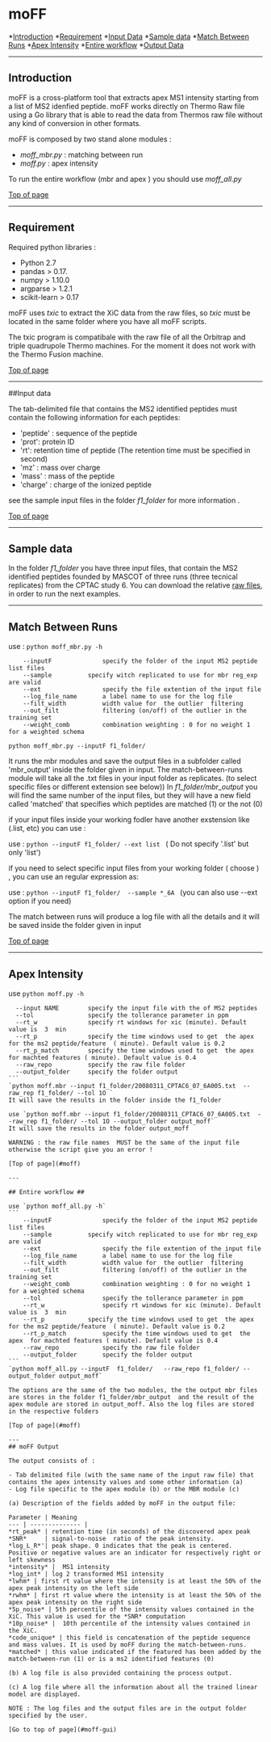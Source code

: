 # moFF #


*[Introduction](#introduction)
*[Requirement](#requirement)
*[Input Data](#input-data)
*[Sample data](#sample-data)
*[Match Between Runs](#match-between-runs)
*[Apex Intensity](#apex-intensity)
*[Entire workflow](#entire-workflow)
*[Output Data](#output-data)

---

## Introduction ##

moFF is a cross-platform  tool that extracts apex MS1 intensity  starting from a list of MS2 idenfied peptide.
moFF works directly  on Thermo Raw file using a Go library that is able to read the data from Thermos raw file without any kind of conversion in other formats.

moFF is composed by two stand alone modules :
- *moff_mbr.py* :  matching between run
- *moff.py* :  apex intensity

To run  the entire workflow (mbr and apex ) you should  use  *moff_all.py*

[Top of page](#moff)

----

## Requirement ##

Required python libraries :
- Python 2.7
- pandas  > 0.17.
- numpy > 1.10.0
- argparse > 1.2.1 
- scikit-learn > 0.17

moFF uses *txic* to extract the XiC data from the raw files, so  *txic*  must be located in the same folder where you have all moFF scripts.

The txic program is compatibale with  the raw file of all the Orbitrap and triple quadrupole Thermo machines. 
For the moment it does not work with the Thermo Fusion machine.

[Top of page](#moff)

---


##Input data 


The tab-delimited file that contains the MS2 identified peptides must contain the following information for each peptides:
  - 'peptide' : sequence of the peptide
  - 'prot': protein ID 
  - 'rt': retention time of peptide   (The retention time must be specified in second)
  - 'mz' : mass over charge
  - 'mass' : mass of the peptide
  - 'charge' : charge of the ionized peptide

see the sample input files in the folder *f1_folder* for more information .

[Top of page](#moff)

---

## Sample data  ##

In the folder *f1_folder* you have three input files, that contain the MS2 identified  peptides founded by MASCOT of three runs (three tecnical replicates) from  the CPTAC study 6. 
You can download the relative [raw files]( https://goo.gl/ukbpCI), in order to run the next examples.

---

## Match Between Runs ##

use :  `python moff_mbr.py -h`
```
	--inputF              specify the folder of the input MS2 peptide list files
  	--sample	      specify witch replicated to use for mbr reg_exp are valid
  	--ext                 specify the file extention of the input file
  	--log_file_name       a label name to use for the log file
  	--filt_width          width value for  the outlier  filtering 
  	--out_filt            filtering (on/off) of the outlier in the training set
  	--weight_comb         combination weighting : 0 for no weight 1 for a weighted schema
```

`python moff_mbr.py --inputF f1_folder/` 

It runs the mbr modules and save the output files in a subfolder  called 'mbr_output' inside the folder given in input.
The match-between-runs module will take all the .txt files in your input folder as replicates. (to select specific files or different extension see below))
In *f1_folder/mbr_output* you will find the same number of the input files, but they will have a new field called 'matched' that specifies which peptides are matched  (1) or the not (0)

if your input files inside your working fodler have another exstension like (.list, etc) you can use :

use : `python --inputF f1_folder/ --ext list ` ( Do not specify '.list' but only 'list')

if you need to select specific input files from your working folder  ( choose  ) , you can use an regular expression as:

use : `python --inputF f1_folder/  --sample *_6A ` (you can also use --ext option if you need)

The match between runs will produce a log file  with all the details and it will be  saved inside the folder given in input

[Top of page](#moff)

---

## Apex Intensity ##

use  `python moff.py -h`
````
  --input NAME        specify the input file with the of MS2 peptides
  --tol               specify the tollerance parameter in ppm
  --rt_w              specify rt windows for xic (minute). Default value is  3  min
  --rt_p     	      specify the time windows used to get  the apex  for the ms2 peptide/feature  ( minute). Default value is 0.2
  --rt_p_match 	      specify the time windows used to get  the apex  for machted features ( minute). Default value is 0.4
  --raw_repo          specify the raw file folder
  --output_folder     specify the folder output
```
`python moff.mbr --input f1_folder/20080311_CPTAC6_07_6A005.txt  --raw_rep f1_folder/ --tol 1O ` 
It will save the results in the folder inside the f1_folder

use `python moff.mbr --input f1_folder/20080311_CPTAC6_07_6A005.txt  --raw_rep f1_folder/ --tol 1O --output_folder output_moff`
It will save the results in the folder output_moff

WARNING : the raw file names  MUST be the same of the input file otherwise the script give you an error !

[Top of page](#moff)

---

## Entire workflow ##

use `python moff_all.py -h`
```
	--inputF              specify the folder of the input MS2 peptide list files
  	--sample	      specify witch replicated to use for mbr reg_exp are valid
  	--ext                 specify the file extention of the input file
  	--log_file_name       a label name to use for the log file
  	--filt_width          width value for  the outlier  filtering 
  	--out_filt            filtering (on/off) of the outlier in the training set
  	--weight_comb         combination weighting : 0 for no weight 1 for a weighted schema
  	--tol         	      specify the tollerance parameter in ppm
  	--rt_w                specify rt windows for xic (minute). Default value is  3  min
  	--rt_p     	      specify the time windows used to get  the apex  for the ms2 peptide/feature  ( minute). Default value is 0.2
  	--rt_p_match 	      specify the time windows used to get  the apex  for machted features ( minute). Default value is 0.4
  	--raw_repo            specify the raw file folder
  	--output_folder       specify the folder output
```
`python moff_all.py --inputF  f1_folder/   --raw_repo f1_folder/ --output_folder output_moff`

The options are the same of the two modules, the the output mbr files are stores in the folder f1_folder/mbr_output  and the result of the apex module are stored in output_moff. Also the log files are stored in the respective folders

[Top of page](#moff)

---
## moFF Output

The output consists of : 

- Tab delimited file (with the same name of the input raw file) that contains the apex intensity values and some other information (a)
- Log file specific to the apex module (b) or the MBR module (c)

(a) Description of the fields added by moFF in the output file:

Parameter | Meaning
--- | -------------- | 
*rt_peak* | retention time (in seconds) of the discovered apex peak
*SNR*     | signal-to-noise  ratio of the peak intensity.
*log_L_R*'| peak shape. 0 indicates that the peak is centered. Positive or negative values are an indicator for respectively right or left skewness 
*intensity* |  MS1 intensity
*log_int* | log 2 transformed MS1 intensity 
*lwhm* | first rt value where the intensity is at least the 50% of the apex peak intensity on the left side
*rwhm* | first rt value where the intensity is at least the 50% of the apex peak intensity on the right side
*5p_noise* | 5th percentile of the intensity values contained in the XiC. This value is used for the *SNR* computation
*10p_noise* |  10th percentile of the intensity values contained in the XiC.
*code_unique* | this field is concatenation of the peptide sequence and mass values. It is used by moFF during the match-between-runs.
*matched* | this value indicated if the featured has been added by the match-between-run (1) or is a ms2 identified features (0) 

(b) A log file is also provided containing the process output. 

(c) A log file where all the information about all the trained linear model are displayed.

NOTE : The log files and the output files are in the output folder specified by the user. 

[Go to top of page](#moff-gui)

